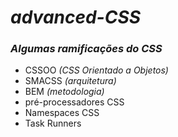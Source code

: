 # <em>advanced-CSS</em>
<h3><em>Algumas ramificações do CSS</em></h3>

<ul>
  <li>CSSOO <em>(CSS Orientado a Objetos)</em></li>
  <li>SMACSS <em>(arquitetura)</em></li>
  <li>BEM <em>(metodologia)</em></li>
  <li>pré-processadores CSS</li>
  <li>Namespaces CSS</li>
  <li>Task Runners</li>
</ul>
